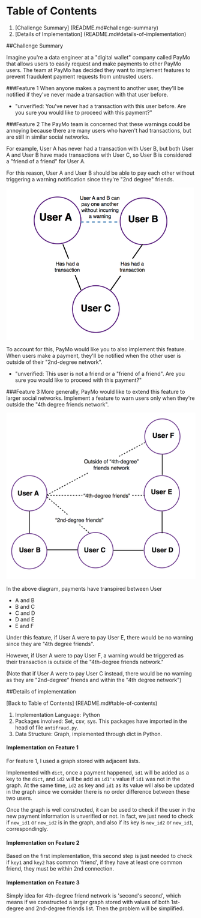 # Table of Contents

1. [Challenge Summary] (README.md#challenge-summary)
2. [Details of Implementation] (README.md#details-of-implementation)


##Challenge Summary

Imagine you're a data engineer at a "digital wallet" company called PayMo that allows users to easily request and make payments to other PayMo users. The team at PayMo has decided they want to implement features to prevent fraudulent payment requests from untrusted users. 

###Feature 1
When anyone makes a payment to another user, they'll be notified if they've never made a transaction with that user before.

* "unverified: You've never had a transaction with this user before. Are you sure you would like to proceed with this payment?"

###Feature 2
The PayMo team is concerned that these warnings could be annoying because there are many users who haven't had transactions, but are still in similar social networks. 

For example, User A has never had a transaction with User B, but both User A and User B have made transactions with User C, so User B is considered a "friend of a friend" for User A.

For this reason, User A and User B should be able to pay each other without triggering a warning notification since they're "2nd degree" friends. 

<img src="./images/friend-of-a-friend1.png" width="500">

To account for this, PayMo would like you to also implement this feature. When users make a payment, they'll be notified when the other user is outside of their "2nd-degree network".

* "unverified: This user is not a friend or a "friend of a friend". Are you sure you would like to proceed with this payment?"


###Feature 3
More generally, PayMo would like to extend this feature to larger social networks. Implement a feature to warn users only when they're outside the "4th degree friends network".

<img src="./images/fourth-degree-friends2.png" width="600">

In the above diagram, payments have transpired between User

* A and B 
* B and C 
* C and D 
* D and E 
* E and F

Under this feature, if User A were to pay User E, there would be no warning since they are "4th degree friends". 

However, if User A were to pay User F, a warning would be triggered as their transaction is outside of the "4th-degree friends network."

(Note that if User A were to pay User C instead, there would be no warning as they are "2nd-degree" friends and within the "4th degree network") 


##Details of implementation

[Back to Table of Contents] (README.md#table-of-contents)

1. Implementation Language: Python
2. Packages involved: Set, csv, sys. This packages have imported in the head of file ``antifraud.py``.
3. Data Structure: Graph, implemented through dict in Python.

#### Implementation on Feature 1
For feature 1, I used a graph stored with adjacent lists.

Implemented with ``dict``, once a payment happened,  `id1` will be added as a key to the  `dict`, and `id2` will be add as `id1's` value if `id1` was not in the graph.
At the same time, `id2` as key and `id1` as its value will also be updated in the graph since we consider there is no order difference between these two users.

Once the graph is well constructed, it can be used to check if the user in the new payment information is unverified or not.
In fact, we just need to check if `new_id1` or `new_id2` is in the graph, and also if its key is `new_id2` or `new_id1`, correspondingly.
#### Implementation on Feature 2
Based on the first implementation, this second step is just needed to check if `key1` and `key2` has common 'friend', if they have at least one common friend, they must be within 2nd connection.
#### Implementation on Feature 3

Simply idea for 4th-degree friend network is 'second's second', which means if we constructed a larger graph stored with values of both 1st-degree and 2nd-degree friends list. Then the problem will be simplified.


